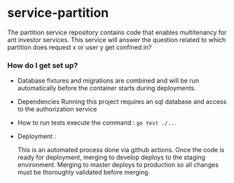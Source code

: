 # service-partition

The partition service repository contains code that enables multitenancy for ant investor services. 
This service will answer the question related to which partition does request x or user y get confined in?

### How do I get set up? ###

* Database fixtures and migrations are combined and will be run automatically before the container starts during deployments.

* Dependencies
    Running this project requires an sql database and access to the authorization service
    
* How to run tests execute the command :
    `go test ./...`
    
* Deployment :

    This is an automated process done via github actions.
    Once the code is ready for deployment, merging to develop deploys to the staging environment.
    Merging to master deploys to production so all changes must be thoroughly validated before merging.
    


